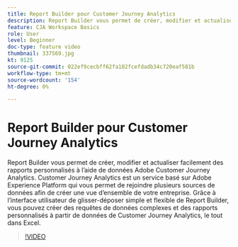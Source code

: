 ```yaml
---
title: Report Builder pour Customer Journey Analytics
description: Report Builder vous permet de créer, modifier et actualiser facilement des rapports personnalisés à l’aide de données Adobe Customer Journey Analytics. Customer Journey Analytics est un service basé sur Adobe Experience Platform qui vous permet de rejoindre plusieurs sources de données afin de créer une vue d’ensemble de votre entreprise. Grâce à l’interface utilisateur de glisser-déposer simple et flexible de Report Builder, vous pouvez créer des requêtes de données complexes et des rapports personnalisés à partir de données de Customer Journey Analytics, le tout dans Excel.
feature: CJA Workspace Basics
role: User
level: Beginner
doc-type: feature video
thumbnail: 337569.jpg
kt: 9125
source-git-commit: 022ef9cecbff62fa102fcefdadb34c720eaf581b
workflow-type: tm+mt
source-wordcount: '154'
ht-degree: 0%

---
```



# Report Builder pour Customer Journey Analytics

Report Builder vous permet de créer, modifier et actualiser facilement des rapports personnalisés à l’aide de données Adobe Customer Journey Analytics. Customer Journey Analytics est un service basé sur Adobe Experience Platform qui vous permet de rejoindre plusieurs sources de données afin de créer une vue d’ensemble de votre entreprise. Grâce à l’interface utilisateur de glisser-déposer simple et flexible de Report Builder, vous pouvez créer des requêtes de données complexes et des rapports personnalisés à partir de données de Customer Journey Analytics, le tout dans Excel.


>[!VIDEO](https://video.tv.adobe.com/v/337569/?quality=12&learn=on)
